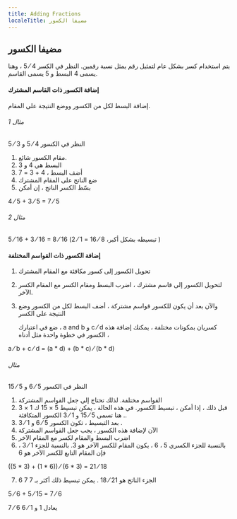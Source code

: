 ```yaml
---
title: Adding Fractions
localeTitle: مضيفا الكسور
---
```

## مضيفا الكسور

يتم استخدام كسر بشكل عام لتمثيل رقم يمثل نسبة رقمين. النظر في الكسر 4 ⁄ 5 ، وهنا يسمى 4 البسط و 5 يسمى القاسم.

#### إضافة الكسور ذات القاسم المشترك

إضافة البسط لكل من الكسور ووضع النتيجة على المقام.

###### مثال 1

النظر في الكسور 4 ⁄ 5 و 3 ⁄ 5

1.  مقام الكسور شائع.
2.  البسط هي 4 و 3
3.  أضف البسط ، 4 + 3 = 7
4.  ضع الناتج على المقام المشترك
5.  بسّط الكسر الناتج ، إن أمكن

 4 ⁄ 5 + 3 ⁄ 5 = 7 ⁄ 5 

###### مثال 2

 5 ⁄ 16 + 3 ⁄ 16 = 8 ⁄ 16 (تبسيطه بشكل أكبر، 8 ⁄ 16 = 1 ⁄ 2 ) 

#### إضافة الكسور ذات القواسم المختلفة

1.  تحويل الكسور إلى كسور مكافئة مع المقام المشترك
    
2.  لتحويل الكسور إلى قاسم مشترك ، اضرب البسط ومقام الكسر مع المقام الكسر الآخر.
    
3.  والآن بعد أن يكون للكسور قواسم مشتركة ، أضف البسط لكل من الكسور وضع النتيجة على الكسر
    
    ضع في اعتبارك ، a and b و c ⁄ d كسريان بمكونات مختلفة ، يمكنك إضافة هذه الكسور في خطوة واحدة مثل أدناه ،
    

 a ⁄ b + c ⁄ d = (a \* d) + (b \* c) ⁄ (b \* d) 

###### مثال

النظر في الكسور 5 ⁄ 6 و 5 ⁄ 15

1.  القواسم مختلفة. لذلك تحتاج إلى جعل القواسم المشتركة
2.  قبل ذلك ، إذا أمكن ، تبسيط الكسور. في هذه الحالة ، يمكن تبسيط 5 × 15 ك 1 × 3 . هنا تسمى 5 ⁄ 15 و 1 ⁄ 3 الكسور المتكافئة.
3.  بعد التبسيط ، تكون الكسور 5 ⁄ 6 و 1 ⁄ 3 .
4.  الآن لإضافة هذه الكسور ، يجب جعل القواسم المشتركة
5.  اضرب البسط والمقام لكسر مع المقام الآخر
6.  بالنسبة للجزء الكسري 5 ، 6 ، يكون المقام للكسر الآخر هو 3. بالنسبة للجزء 1 ⁄ 3 ، فإن المقام التابع للكسر الآخر هو 6

 ((5 \* 3) + (1 \* 6)) ⁄ (6 \* 3) = 21 ⁄ 18 

7.  الجزء الناتج هو 21 ⁄ 18 . يمكن تبسيط ذلك أكثر بـ 7 7 6

 5 ⁄ 6 + 5 ⁄ 15 = 7 ⁄ 6 

7 ⁄ 6 يعادل 1 و 1 ⁄ 6